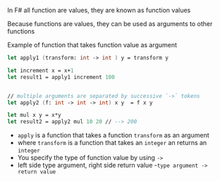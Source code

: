 In F# all function are values, they are known as function values

Because functions are values, they can be used as arguments to other functions

Example of function that takes function value as argument

```fs
let apply1 (transform: int -> int ) y = transform y

let increment x = x+1
let result1 = apply1 increment 100


// multiple arguments are separated by successive `->` tokens
let apply2 (f: int -> int -> int) x y  = f x y

let mul x y = x*y
let result2 = apply2 mul 10 20 // --> 200
```

- `apply` is a function that takes a function `transform` as an argument
- where `transform` is a function that takes an `integer` an returns an `integer`
- You specify the type of function value by using `->`
- left side type argument, right side return value -`type argument -> return value`
